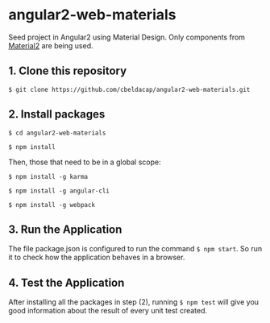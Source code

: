 # angular2-web-materials
Seed project in Angular2 using Material Design. Only components from  [Material2](https://github.com/angular/material2) are being used.

## 1. Clone this repository

`$ git clone https://github.com/cbeldacap/angular2-web-materials.git`
## 2. Install packages

`$ cd angular2-web-materials`

`$ npm install`

Then, those that need to be in a global scope:

`$ npm install -g karma`

`$ npm install -g angular-cli`

`$ npm install -g webpack`

## 3. Run the Application

The file package.json is configured to run the command `$ npm start`. So run it to check how the application behaves in a browser.

## 4. Test the Application

After installing all the packages in step (2), running `$ npm test` will give you good information about the result of every unit test created.
